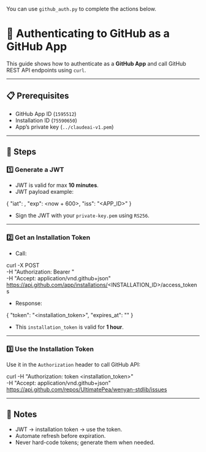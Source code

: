 You can use `github_auth.py` to complete the actions below.


# 🔑 Authenticating to GitHub as a GitHub App

This guide shows how to authenticate as a **GitHub App** and call GitHub REST API endpoints using `curl`.

---

## 📋 Prerequisites
- GitHub App ID (`1595512`)
- Installation ID (`75590650`)
- App’s private key (`../claudeai-v1.pem`)

---

## 🚀 Steps

### 1️⃣ Generate a JWT
- JWT is valid for max **10 minutes**.
- JWT payload example:

{
  "iat": <now>,
  "exp": <now + 600>,
  "iss": "<APP_ID>"
}

- Sign the JWT with your `private-key.pem` using `RS256`.

---

### 2️⃣ Get an Installation Token
- Call:

curl -X POST \
  -H "Authorization: Bearer <JWT>" \
  -H "Accept: application/vnd.github+json" \
  https://api.github.com/app/installations/<INSTALLATION_ID>/access_tokens

- Response:

{
  "token": "<installation_token>",
  "expires_at": "<timestamp>"
}

- This `installation_token` is valid for **1 hour**.

---

### 3️⃣ Use the Installation Token
Use it in the `Authorization` header to call GitHub API:

curl -H "Authorization: token <installation_token>" \
     -H "Accept: application/vnd.github+json" \
     https://api.github.com/repos/UltimatePea/wenyan-stdlib/issues

---

## 🔷 Notes
- JWT → installation token → use the token.
- Automate refresh before expiration.
- Never hard-code tokens; generate them when needed.
